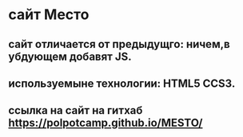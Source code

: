 # сайт Место
## сайт отличается от предыдущго: ничем,в убдующем добавят JS.
## используемыне технологии: HTML5 CCS3.
## ссылка на сайт на гитхаб https://polpotcamp.github.io/MESTO/